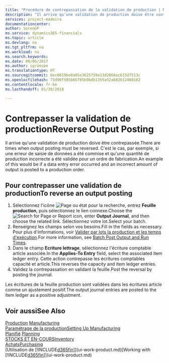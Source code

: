 ```yaml
---
title: "Procédure de contrepassation de la validation de production | Microsoft Docs"
description: "Il arrive qu'une validation de production doive être contrepassée. C'est le cas, par exemple, si une erreur de saisie de données a été commise et qu'une quantité de production incorrecte a été validée pour un ordre de fabrication."
services: project-madeira
documentationcenter: 
author: SorenGP
ms.service: dynamics365-financials
ms.topic: article
ms.devlang: na
ms.tgt_pltfrm: na
ms.workload: na
ms.search.keywords: 
ms.date: 09/06/2017
ms.author: sgroespe
ms.translationtype: HT
ms.sourcegitcommit: bec0619be0a65e3625759e13d2866ac615d7513c
ms.openlocfilehash: 73d90f585b86785b9bdb1355a52a682612488182
ms.contentlocale: fr-be
ms.lasthandoff: 01/30/2018

---
```

# <a name="reverse-output-posting"></a><span data-ttu-id="8b891-104">Contrepasser la validation de production</span><span class="sxs-lookup"><span data-stu-id="8b891-104">Reverse Output Posting</span></span>
<span data-ttu-id="8b891-105">Il arrive qu'une validation de production doive être contrepassée.</span><span class="sxs-lookup"><span data-stu-id="8b891-105">There are times when output posting must be reversed.</span></span> <span data-ttu-id="8b891-106">C'est le cas, par exemple, si une erreur de saisie de données a été commise et qu'une quantité de production incorrecte a été validée pour un ordre de fabrication.</span><span class="sxs-lookup"><span data-stu-id="8b891-106">An example of this would be if a data entry error occurred and an incorrect amount of output is posted to a production order.</span></span>  

## <a name="to-reverse-an-output-posting"></a><span data-ttu-id="8b891-107">Pour contrepasser une validation de production</span><span class="sxs-lookup"><span data-stu-id="8b891-107">To reverse an output posting</span></span>  
1.  <span data-ttu-id="8b891-108">Sélectionnez l'icône ![Page ou état pour la recherche](media/ui-search/search_small.png "Page ou état pour la recherche"), entrez **Feuille production**, puis sélectionnez le lien connexe.</span><span class="sxs-lookup"><span data-stu-id="8b891-108">Choose the ![Search for Page or Report](media/ui-search/search_small.png "Search for Page or Report icon") icon, enter **Output Journal**, and then choose the related link.</span></span> <span data-ttu-id="8b891-109">Sélectionnez votre lot.</span><span class="sxs-lookup"><span data-stu-id="8b891-109">Select your batch.</span></span>  
2. <span data-ttu-id="8b891-110">Renseignez les champs selon vos besoins.</span><span class="sxs-lookup"><span data-stu-id="8b891-110">Fill in the fields as necessary.</span></span> <span data-ttu-id="8b891-111">Pour plus d'informations, voir [Valider par lots la production et les temps d'exécution](production-how-to-post-output-quantity.md).</span><span class="sxs-lookup"><span data-stu-id="8b891-111">For more information, see [Batch Post Output and Run Times](production-how-to-post-output-quantity.md).</span></span>
3.  <span data-ttu-id="8b891-112">Dans le champ **Ecriture lettrage**, sélectionnez l'écriture comptable article associée.</span><span class="sxs-lookup"><span data-stu-id="8b891-112">In the **Applies-To Entry** field, select the associated item ledger entry.</span></span> <span data-ttu-id="8b891-113">Cette action contrepasse les écritures comptables capacité et article.</span><span class="sxs-lookup"><span data-stu-id="8b891-113">This reverses the capacity and item ledger entries.</span></span>  
4. <span data-ttu-id="8b891-114">Validez la contrepassation en validant la feuille.</span><span class="sxs-lookup"><span data-stu-id="8b891-114">Post the reversal by posting the journal.</span></span>  

<span data-ttu-id="8b891-115">Les écritures de la feuille production sont validées dans les écritures article comme un ajustement positif.</span><span class="sxs-lookup"><span data-stu-id="8b891-115">The output journal entries are posted to the item ledger as a positive adjustment.</span></span>  

## <a name="see-also"></a><span data-ttu-id="8b891-116">Voir aussi</span><span class="sxs-lookup"><span data-stu-id="8b891-116">See Also</span></span>  
 <span data-ttu-id="8b891-117">[Production](production-manage-manufacturing.md)  </span><span class="sxs-lookup"><span data-stu-id="8b891-117">[Manufacturing](production-manage-manufacturing.md)  </span></span>  
 [<span data-ttu-id="8b891-118">Paramétrage de la production</span><span class="sxs-lookup"><span data-stu-id="8b891-118">Setting Up Manufacturing</span></span>](production-configure-production-processes.md)  
 <span data-ttu-id="8b891-119">[Planifié](production-planning.md)    </span><span class="sxs-lookup"><span data-stu-id="8b891-119">[Planning](production-planning.md)    </span></span>  
 [<span data-ttu-id="8b891-120">STOCKS ET EN-COURS</span><span class="sxs-lookup"><span data-stu-id="8b891-120">Inventory</span></span>](inventory-manage-inventory.md)  
 [<span data-ttu-id="8b891-121">Achats</span><span class="sxs-lookup"><span data-stu-id="8b891-121">Purchasing</span></span>](purchasing-manage-purchasing.md)  
 <span data-ttu-id="8b891-122">[Utilisation de [!INCLUDE[d365fin](includes/d365fin_md.md)]](ui-work-product.md)</span><span class="sxs-lookup"><span data-stu-id="8b891-122">[Working with [!INCLUDE[d365fin](includes/d365fin_md.md)]](ui-work-product.md)</span></span>  

